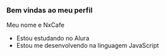 ### Bem vindas ao meu perfil

Meu nome e NxCafe

- Estou estudando no Alura
- Estou me desenvolvendo na linguagem JavaScript
